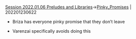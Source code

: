 [Session 2022.01.06 Preludes and Libraries](sessions/notes_matteo_brianedit/Session%202022.01.06%20Preludes%20and%20Libraries.md)->[Pinky_Promises](Insights/Pinky_Promises.md) | 202201230622

-   Briza has everyone pinky promise that they don’t leave
    

-   Varenzai specifically avoids doing this